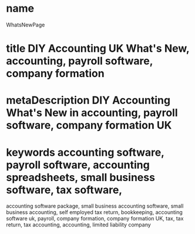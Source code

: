 # name
WhatsNewPage

# title DIY Accounting UK What's New, accounting, payroll software, company formation

# metaDescription DIY Accounting What's New in accounting, payroll software, company formation UK

# keywords accounting software, payroll software, accounting spreadsheets, small business software, tax software,
accounting software package, small business accounting software, small business accounting, self employed tax return,
bookkeeping, accounting software uk, payroll, company formation, company formation UK, tax, tax return, tax accounting,
accounting, limited liability company

